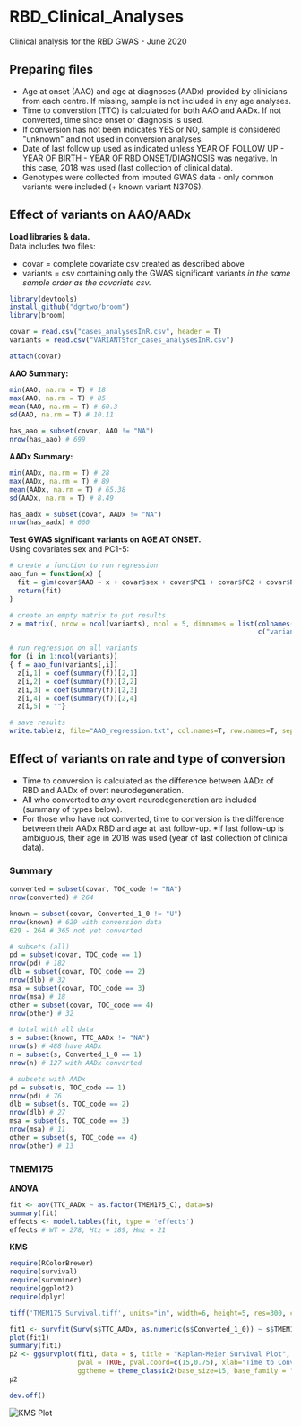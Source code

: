 # RBD_Clinical_Analyses
Clinical analysis for the RBD GWAS - June 2020

## Preparing files
* Age at onset (AAO) and age at diagnoses (AADx) provided by clinicians from each centre. If missing, sample is not included in any age analyses.    
* Time to converstion (TTC) is calculated for both AAO and AADx. If not converted, time since onset or diagnosis is used.  
* If conversion has not been indicates YES or NO, sample is considered "unknown" and not used in conversion analyses. 
* Date of last follow up used as indicated unless YEAR OF FOLLOW UP - YEAR OF BIRTH - YEAR OF RBD ONSET/DIAGNOSIS was negative. In this case, 2018 was used (last collection of clinical data).  
* Genotypes were collected from imputed GWAS data - only common variants were included (+ known variant N370S).  

## Effect of variants on AAO/AADx 
**Load libraries & data.**  
Data includes two files:  
* covar = complete covariate csv created as described above
* variants = csv containing only the GWAS significant variants *in the same sample order as the covariate csv.*  
```R
library(devtools)
install_github("dgrtwo/broom")
library(broom)

covar = read.csv("cases_analysesInR.csv", header = T)
variants = read.csv("VARIANTSfor_cases_analysesInR.csv")

attach(covar)
````
**AAO Summary:**
```R
min(AAO, na.rm = T) # 18
max(AAO, na.rm = T) # 85
mean(AAO, na.rm = T) # 60.3
sd(AAO, na.rm = T) # 10.11

has_aao = subset(covar, AAO != "NA")
nrow(has_aao) # 699
````
**AADx Summary:**
```R
min(AADx, na.rm = T) # 28
max(AADx, na.rm = T) # 89
mean(AADx, na.rm = T) # 65.38
sd(AADx, na.rm = T) # 8.49

has_aadx = subset(covar, AADx != "NA")
nrow(has_aadx) # 660
```
**Test GWAS significant variants on AGE AT ONSET.**  
Using covariates sex and PC1-5:
```R
# create a function to run regression
aao_fun = function(x) {
  fit = glm(covar$AAO ~ x + covar$sex + covar$PC1 + covar$PC2 + covar$PC3 + covar$PC4 + covar$PC5)
  return(fit) 
}

# create an empty matrix to put results
z = matrix(, nrow = ncol(variants), ncol = 5, dimnames = list(colnames(variants), 
                                                              c("variant", "estimate","se","statistic","p")))

# run regression on all variants
for (i in 1:ncol(variants))
{ f = aao_fun(variants[,i])
  z[i,1] = coef(summary(f))[2,1]
  z[i,2] = coef(summary(f))[2,2]
  z[i,3] = coef(summary(f))[2,3]
  z[i,4] = coef(summary(f))[2,4]
  z[i,5] = ""}

# save results
write.table(z, file="AAO_regression.txt", col.names=T, row.names=T, sep="\t", quote=F)
````

## Effect of variants on rate and type of conversion  
* Time to conversion is calculated as the difference between AADx of RBD and AADx of overt neurodegeneration.  
* All who converted to *any* overt neurodegeneration are included (summary of types below).  
* For those who have not converted, time to conversion is the difference between their AADx RBD and age at last follow-up. *If last follow-up is ambiguous, their age in 2018 was used (year of last collection of clinical data).  


### Summary
```R
converted = subset(covar, TOC_code != "NA")
nrow(converted) # 264

known = subset(covar, Converted_1_0 != "U")
nrow(known) # 629 with conversion data
629 - 264 # 365 not yet converted

# subsets (all)
pd = subset(covar, TOC_code == 1)
nrow(pd) # 182
dlb = subset(covar, TOC_code == 2)
nrow(dlb) # 32
msa = subset(covar, TOC_code == 3)
nrow(msa) # 18
other = subset(covar, TOC_code == 4)
nrow(other) # 32

# total with all data
s = subset(known, TTC_AADx != "NA")
nrow(s) # 488 have AADx
n = subset(s, Converted_1_0 == 1)
nrow(n) # 127 with AADx converted

# subsets with AADx 
pd = subset(s, TOC_code == 1)
nrow(pd) # 76
dlb = subset(s, TOC_code == 2)
nrow(dlb) # 27
msa = subset(s, TOC_code == 3)
nrow(msa) # 11
other = subset(s, TOC_code == 4)
nrow(other) # 13
````

### TMEM175
**ANOVA**
```R
fit <- aov(TTC_AADx ~ as.factor(TMEM175_C), data=s)
summary(fit)
effects <- model.tables(fit, type = 'effects')
effects # WT = 278, Htz = 189, Hmz = 21
```
**KMS**
```R
require(RColorBrewer)
require(survival)
require(survminer)
require(ggplot2)
require(dplyr)

tiff('TMEM175_Survival.tiff', units="in", width=6, height=5, res=300, compression = 'lzw')

fit1 <- survfit(Surv(s$TTC_AADx, as.numeric(s$Converted_1_0)) ~ s$TMEM175_C, data=s)
plot(fit1)
summary(fit1)
p2 <- ggsurvplot(fit1, data = s, title = "Kaplan-Meier Survival Plot", 
                 pval = TRUE, pval.coord=c(15,0.75), xlab="Time to Conversion (Years)",
                 ggtheme = theme_classic2(base_size=15, base_family = "Arial"), font.family = "Arial")
p2

dev.off()
```
![KMS Plot](TMEM175_Survival.tiff)
